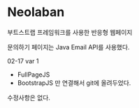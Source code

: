 # Neolaban

부트스트랩 프레임워크를 사용한 반응형 웹페이지

문의하기 페이지는
Java Email API를 사용했다.

02-17 var 1
  - FullPageJS
  - BootstrapJS
만 연결해서 git에 올려두었다.

수정사항은 없다.
